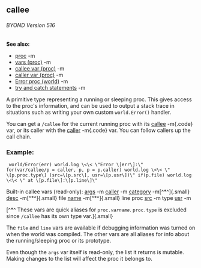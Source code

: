 ## callee 
###### BYOND Version 516
**See also:**
*   [proc](/ref/proc.md) -m
*   [vars (proc)](/ref/proc/var.md) -m
*   [callee var (proc)](/ref/proc/var/callee.md) -m
*   [caller var (proc)](/ref/proc/var/caller.md) -m
*   [Error proc (world)](/ref/world/proc/Error.md) -m
*   [try and catch statements](/ref/proc/try.md) -m


A primitive type representing a running or sleeping proc. This
gives access to the proc\'s information, and can be used to output a
stack trace in situations such as writing your own custom
`world.Error()` handler. 

You can get a `/callee` for the
current running proc with its [callee](/ref/proc/var/callee.md) -m{.code} var, or
its caller with the [caller](/ref/proc/var/caller.md) -m{.code} var. You can
follow callers up the call chain.
### Example:

```
 world/Error(err) world.log \<\< \"Error \[err\]:\"
for(var/callee/p = caller, p, p = p.caller) world.log \<\< \"
\[p.proc.type\] (src=\[p.src\], usr=\[p.usr\])\" if(p.file) world.log
\<\< \" at \[p.file\]:\[p.line\]\" 
```
 

Built-in callee
vars (read-only):
[args](/ref/proc/var/args.md) -m
[caller](/ref/proc/var/caller.md) -m
[category](/ref/verb/set/category.md) -m[^\*^]{.small}
[desc](/ref/verb/set/desc.md) -m[^\*^]{.small}
file
[name](/ref/verb/set/name.md) -m[^\*^]{.small}
line
proc
[src](/ref/proc/var/src.md) -m
type
[usr](/ref/proc/var/usr.md) -m

[^\*^ These vars are quick aliases for `proc.`*`varname`*.
`proc.type` is excluded since `/callee` has its own type var.]{.small}


The `file` and `line` vars are available if debugging
information was turned on when the world was compiled. The other vars
are all aliases for info about the running/sleeping proc or its
prototype. 

Even though the `args` var itself is read-only, the
list it returns is mutable. Making changes to the list will affect the
proc it belongs to.